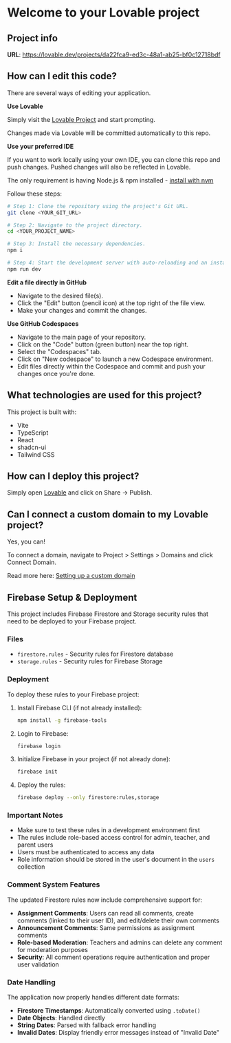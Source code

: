 # Welcome to your Lovable project

## Project info

**URL**: https://lovable.dev/projects/da22fca9-ed3c-48a1-ab25-bf0c12718bdf

## How can I edit this code?

There are several ways of editing your application.

**Use Lovable**

Simply visit the [Lovable Project](https://lovable.dev/projects/da22fca9-ed3c-48a1-ab25-bf0c12718bdf) and start prompting.

Changes made via Lovable will be committed automatically to this repo.

**Use your preferred IDE**

If you want to work locally using your own IDE, you can clone this repo and push changes. Pushed changes will also be reflected in Lovable.

The only requirement is having Node.js & npm installed - [install with nvm](https://github.com/nvm-sh/nvm#installing-and-updating)

Follow these steps:

```sh
# Step 1: Clone the repository using the project's Git URL.
git clone <YOUR_GIT_URL>

# Step 2: Navigate to the project directory.
cd <YOUR_PROJECT_NAME>

# Step 3: Install the necessary dependencies.
npm i

# Step 4: Start the development server with auto-reloading and an instant preview.
npm run dev
```

**Edit a file directly in GitHub**

- Navigate to the desired file(s).
- Click the "Edit" button (pencil icon) at the top right of the file view.
- Make your changes and commit the changes.

**Use GitHub Codespaces**

- Navigate to the main page of your repository.
- Click on the "Code" button (green button) near the top right.
- Select the "Codespaces" tab.
- Click on "New codespace" to launch a new Codespace environment.
- Edit files directly within the Codespace and commit and push your changes once you're done.

## What technologies are used for this project?

This project is built with:

- Vite
- TypeScript
- React
- shadcn-ui
- Tailwind CSS

## How can I deploy this project?

Simply open [Lovable](https://lovable.dev/projects/da22fca9-ed3c-48a1-ab25-bf0c12718bdf) and click on Share -> Publish.

## Can I connect a custom domain to my Lovable project?

Yes, you can!

To connect a domain, navigate to Project > Settings > Domains and click Connect Domain.

Read more here: [Setting up a custom domain](https://docs.lovable.dev/tips-tricks/custom-domain#step-by-step-guide)

## Firebase Setup & Deployment

This project includes Firebase Firestore and Storage security rules that need to be deployed to your Firebase project.

### Files

- `firestore.rules` - Security rules for Firestore database
- `storage.rules` - Security rules for Firebase Storage

### Deployment

To deploy these rules to your Firebase project:

1. Install Firebase CLI (if not already installed):
   ```bash
   npm install -g firebase-tools
   ```

2. Login to Firebase:
   ```bash
   firebase login
   ```

3. Initialize Firebase in your project (if not already done):
   ```bash
   firebase init
   ```

4. Deploy the rules:
   ```bash
   firebase deploy --only firestore:rules,storage
   ```

### Important Notes

- Make sure to test these rules in a development environment first
- The rules include role-based access control for admin, teacher, and parent users
- Users must be authenticated to access any data
- Role information should be stored in the user's document in the `users` collection

### Comment System Features

The updated Firestore rules now include comprehensive support for:

- **Assignment Comments**: Users can read all comments, create comments (linked to their user ID), and edit/delete their own comments
- **Announcement Comments**: Same permissions as assignment comments
- **Role-based Moderation**: Teachers and admins can delete any comment for moderation purposes
- **Security**: All comment operations require authentication and proper user validation

### Date Handling

The application now properly handles different date formats:

- **Firestore Timestamps**: Automatically converted using `.toDate()`
- **Date Objects**: Handled directly
- **String Dates**: Parsed with fallback error handling
- **Invalid Dates**: Display friendly error messages instead of "Invalid Date"
